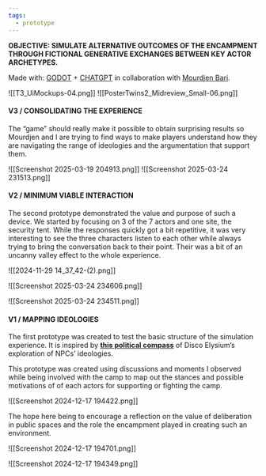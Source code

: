 ```yaml
---
tags:
  - prototype
---
```


**OBJECTIVE:
SIMULATE ALTERNATIVE OUTCOMES OF THE ENCAMPMENT THROUGH FICTIONAL GENERATIVE EXCHANGES BETWEEN KEY ACTOR ARCHETYPES.**

Made with: [GODOT](https://godotengine.org/) + [CHATGPT](https://chatgpt.com/) in collaboration with [Mourdjen Bari](https://www.linkedin.com/in/mourdjen-bari-2ab20285).

![[T3_UiMockups-04.png]]
![[PosterTwins2_Midreview_Small-06.png]]

#### V3 / CONSOLIDATING THE EXPERIENCE

The “game” should really make it possible to obtain surprising results so Mourdjen and I are trying to find ways to make players understand how they are navigating the range of ideologies and the argumentation that support them.

![[Screenshot 2025-03-19 204913.png]]
![[Screenshot 2025-03-24 231513.png]]


#### V2 / MINIMUM VIABLE INTERACTION

The second prototype demonstrated the value and purpose of such a device. We started by focusing on 3 of the 7 actors and one site, the security tent. While the responses quickly got a bit repetitive, it was very interesting to see the three characters listen to each other while always trying to bring the conversation back to their point. Their was a bit of an uncanny valley effect to the whole experience.

![[2024-11-29 14_37_42-(2).png]]

![[Screenshot 2025-03-24 234606.png]]

![[Screenshot 2025-03-24 234511.png]]

#### V1 / MAPPING IDEOLOGIES

The first prototype was created to test the basic structure of the simulation experience. It is inspired by [**this political compass**](https://www.reddit.com/r/DiscoElysium/comments/15d8uas/disco_elysium_political_compass/) of Disco Elysium’s exploration of NPCs’ ideologies.

This prototype was created using discussions and moments I observed while being involved with the camp to map out the stances and possible motivations of of each actors for supporting or fighting the camp.

![[Screenshot 2024-12-17 194422.png]]

The hope here being to encourage a reflection on the value of deliberation in public spaces and the role the encampment played in creating such an environment.

![[Screenshot 2024-12-17 194701.png]]

![[Screenshot 2024-12-17 194349.png]]